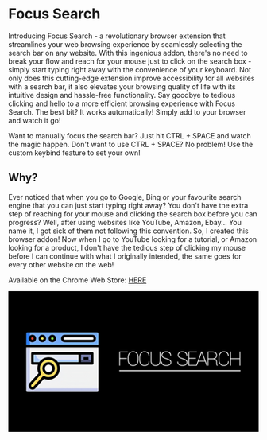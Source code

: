 # Focus Search
 Introducing Focus Search - a revolutionary browser extension that streamlines your web browsing experience by seamlessly selecting the search bar on any website. With this ingenious addon, there's no need to break your flow and reach for your mouse just to click on the search box - simply start typing right away with the convenience of your keyboard.  Not only does this cutting-edge extension improve accessibility for all websites with a search bar, it also elevates your browsing quality of life with its intuitive design and hassle-free functionality. Say goodbye to tedious clicking and hello to a more efficient browsing experience with Focus Search.  The best bit? It works automatically! Simply add to your browser and watch it go!

 Want to manually focus the search bar? Just hit CTRL + SPACE and watch the magic happen.
 Don't want to use CTRL + SPACE? No problem! Use the custom keybind feature to set your own!
 
 ## Why?
 Ever noticed that when you go to Google, Bing or your favourite search engine that you can just start typing right away? You don't have the extra step of reaching for your mouse and clicking the search box before you can progress? Well, after using websites like YouTube, Amazon, Ebay... You name it, I got sick of them not following this convention. So, I created this browser addon! Now when I go to YouTube looking for a tutorial, or Amazon looking for a product, I don't have the tedious step of clicking my mouse before I can continue with what I originally intended, the same goes for every other website on the web!
 
 Available on the Chrome Web Store: [HERE](https://chrome.google.com/webstore/detail/search-bar-focus/obpjnhenhageebpgaaidbokphnniilji)

![Focus Search Logo](https://github.com/BenEmm/FocusSearch/blob/main/img/FocusSearchBanner.png)
